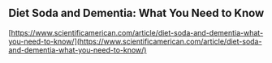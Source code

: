 ## Diet Soda and Dementia: What You Need to Know
  
  [https://www.scientificamerican.com/article/diet-soda-and-dementia-what-you-need-to-know/](https://www.scientificamerican.com/article/diet-soda-and-dementia-what-you-need-to-know/)